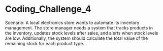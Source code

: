 # Coding_Challenge_4
Scenario: A local electronics store wants to automate its inventory management. The store manager needs a system that tracks products in the inventory, updates stock levels after sales, and alerts when stock levels are low. Additionally, the system should calculate the total value of the remaining stock for each product type.
